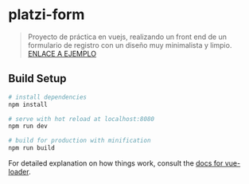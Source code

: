 # platzi-form

> Proyecto de práctica en vuejs, realizando un front end de un formulario de registro con un diseño muy minimalista y limpio.
[ENLACE A EJEMPLO](https://eherna40.github.io/fomularioVuejs/index.html)

## Build Setup

``` bash
# install dependencies
npm install

# serve with hot reload at localhost:8080
npm run dev

# build for production with minification
npm run build
```

For detailed explanation on how things work, consult the [docs for vue-loader](http://vuejs.github.io/vue-loader).
